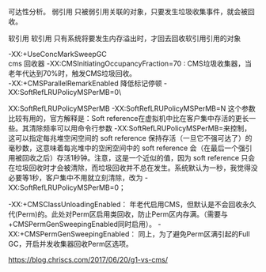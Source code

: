 
可达性分析。
弱引用 只被弱引用关联的对象，只要发生垃圾收集事件，就会被回收。

软引用 软引用 只有系统将要发生内存溢出时，才回去回收软引用引用的对象

 -XX:+UseConcMarkSweepGC\
 cms 回收器
 -XX:CMSInitiatingOccupancyFraction=70 : CMS垃圾收集器，当老年代达到70%时，触发CMS垃圾回收。  
-XX:+CMSParallelRemarkEnabled 降低标记停顿
-XX:SoftRefLRUPolicyMSPerMB=0\ 

XX:SoftRefLRUPolicyMSPerMB
-XX:SoftRefLRUPolicyMSPerMB=N 这个参数比较有用的，官方解释是：Soft reference在虚拟机中比在客户集中存活的更长一些。其清除频率可以用命令行参数 -XX:SoftRefLRUPolicyMSPerMB=<N>来控制，这可以指定每兆堆空闲空间的 soft reference 保持存活（一旦它不强可达了）的毫秒数，这意味着每兆堆中的空闲空间中的 soft reference 会（在最后一个强引用被回收之后）存活1秒钟。注意，这是一个近似的值，因为 soft reference 只会在垃圾回收时才会被清除，而垃圾回收并不总在发生。系统默认为一秒，我觉得没必要等1秒，客户集中不用就立刻清除，改为 -XX:SoftRefLRUPolicyMSPerMB=0；

-XX:+CMSClassUnloadingEnabled：
年老代启用CMS，但默认是不会回收永久代(Perm)的。此处对Perm区启用类回收，防止Perm区内存满。（需要与+CMSPermGenSweepingEnabled同时启用）。
-XX:+CMSPermGenSweepingEnabled：
同上，为了避免Perm区满引起的Full GC，开启并发收集器回收Perm区选项。

https://blog.chriscs.com/2017/06/20/g1-vs-cms/